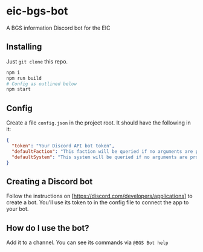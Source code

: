 # eic-bgs-bot
A BGS information Discord bot for the EIC

## Installing
Just `git clone` this repo.

```bash
npm i
npm run build
# Config as outlined below
npm start
```

## Config

Create a file `config.json` in the project root. It should have the following in it:

```json
{
  "token": "Your Discord API bot token",
  "defaultFaction": "This faction will be queried if no arguments are provided to the 'faction' command, eg 'East India Company'",
  "defaultSystem": "This system will be queried if no arguments are provided to the 'system' command, eg 'LTT 1349'"
}
```

## Creating a Discord bot
Follow the instructions on [https://discord.com/developers/applications] to create a bot. You'll use its token to in the config file to connect the app to your bot.

## How do I use the bot?
Add it to a channel. You can see its commands via `@BGS Bot help`
